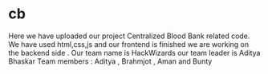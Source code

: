 # cb
Here we have uploaded our project Centralized Blood Bank related code.
We have used html,css,js and our frontend is finished we are working on the backend side .
Our team name is HackWizards our team leader is Aditya Bhaskar
Team members : Aditya , Brahmjot , Aman and Bunty
